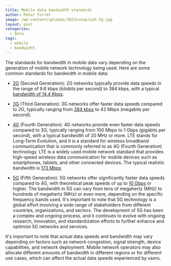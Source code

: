 ```yaml
---
title: Mobile data bandwidth standards
author: Peter Forret
image: /wp-content/uploads/2023/unsplash.5g.jpg
layout: post
categories:
  - Data
tags:
  - mobile
  - bandwidth
---
```


The standards for bandwidth in mobile data vary depending on the generation of mobile network technology being used. Here are some common standards for bandwidth in mobile data:

* [2G](https://toolstud.io/data/bandwidth.php?speed=14.4&speed_unit=Kbps&compare=mobile&title=2G+GSM%3A+14.4+Kbps) (Second Generation): 2G networks typically provide data speeds in the range of 9.6 kbps (kilobits per second) to 384 kbps, with a typical [bandwidth of 14.4 Kbps](https://toolstud.io/data/bandwidth.php?speed=14.4&speed_unit=Kbps&compare=mobile&title=2G+GSM%3A+14.4+Kbps).

* [3G](https://toolstud.io/data/bandwidth.php?speed=384&speed_unit=Kbps&compare=mobile&title=3G+UMTS%3A+384+Kbps) (Third Generation): 3G networks offer faster data speeds compared to 2G, typically ranging from [384 kbps](https://toolstud.io/data/bandwidth.php?speed=384&speed_unit=Kbps&compare=mobile&title=3G+UMTS%3A+384+Kbps) to 42 Mbps (megabits per second).

* [4G](https://toolstud.io/data/bandwidth.php?speed=173&speed_unit=Mbps&compare=mobile&title=4G+LTE%3A+173+Mbps) (Fourth Generation): 4G networks provide even faster data speeds compared to 3G, typically ranging from 100 Mbps to 1 Gbps (gigabits per second), with a typical bandwidth of 20 MHz or more. LTE stands for Long-Term Evolution, and it is a standard for wireless broadband communication that is commonly referred to as 4G (Fourth Generation) technology. LTE is a widely used mobile network standard that provides high-speed wireless data communication for mobile devices such as smartphones, tablets, and other connected devices. The typical realistic bandwidth is [173 Mbps](https://toolstud.io/data/bandwidth.php?speed=173&speed_unit=Mbps&compare=mobile&title=4G+LTE%3A+173+Mbps)

* [5G](https://toolstud.io/data/bandwidth.php?speed=10&speed_unit=Gbps&compare=mobile&title=5G%3A+10+Gbps) (Fifth Generation): 5G networks offer significantly faster data speeds compared to 4G, with theoretical peak speeds of up to [10 Gbps](https://toolstud.io/data/bandwidth.php?speed=10&speed_unit=Gbps&compare=mobile&title=5G%3A+10+Gbps) or higher. The bandwidth in 5G can vary from tens of megahertz (MHz) to hundreds of megahertz (MHz) or even more, depending on the specific frequency bands used. It's important to note that 5G technology is a global effort involving a wide range of stakeholders from different countries, organizations, and sectors. The development of 5G has been a complex and ongoing process, and it continues to evolve with ongoing research, innovation, and standardization efforts to further enhance and optimize 5G networks and services.

It's important to note that actual data speeds and bandwidth may vary depending on factors such as network congestion, signal strength, device capabilities, and network deployment. Mobile network operators may also allocate different amounts of bandwidth in different regions or for different use cases, which can affect the actual data speeds experienced by users.




